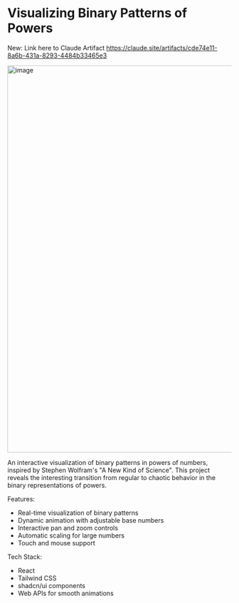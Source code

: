 # Visualizing Binary Patterns of Powers

New: Link here to Claude Artifact
https://claude.site/artifacts/cde74e11-8a6b-431a-8293-4484b33465e3

<img width="871" alt="image" src="https://github.com/user-attachments/assets/4f370d5c-6c5d-475b-adbc-937a060d5be0" />



An interactive visualization of binary patterns in powers of numbers, inspired by Stephen Wolfram's "A New Kind of Science". This project reveals the interesting transition from regular to chaotic behavior in the binary representations of powers.

Features:
- Real-time visualization of binary patterns
- Dynamic animation with adjustable base numbers
- Interactive pan and zoom controls
- Automatic scaling for large numbers
- Touch and mouse support

Tech Stack:
- React
- Tailwind CSS
- shadcn/ui components
- Web APIs for smooth animations
